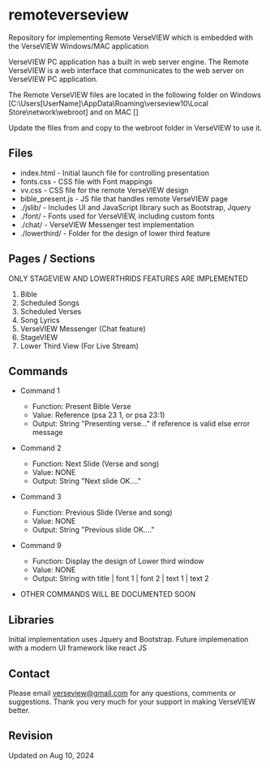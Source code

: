 # remoteverseview
Repository for implementing Remote VerseVIEW which is embedded with the VerseVIEW Windows/MAC application

VerseVIEW PC application has a built in web server engine. The Remote VerseVIEW is a web interface that communicates to the web server on VerseVIEW PC application.


The Remote VerseVIEW files are located in the following folder on Windows [C:\Users\[UserName]\AppData\Roaming\verseview10\Local Store\network\webroot\] and on MAC []

Update the files from and copy to the webroot folder in VerseVIEW to use it.


## Files
- index.html - Initial launch file for controlling presentation
- fonts.css - CSS file with Font mappings
- vv.css - CSS file for the remote VerseVIEW design
- bible_present.js - JS file that handles remote VerseVIEW page
- ./jslib/ - Includes UI and JavaScript library such as Bootstrap, Jquery
- ./font/ - Fonts used for VerseVIEW, including custom fonts
- ./chat/ - VerseVIEW Messenger test implementation
- ./lowerthird/ - Folder for the design of lower third feature


## Pages / Sections
ONLY STAGEVIEW AND LOWERTHRIDS FEATURES ARE IMPLEMENTED
1. Bible
2. Scheduled Songs
3. Scheduled Verses
4. Song Lyrics
5. VerseVIEW Messenger (Chat feature)
6. StageVIEW
7. Lower Third View (For Live Stream)

## Commands
- Command 1
  - Function: Present Bible Verse
  - Value: Reference (psa 23 1, or psa 23:1)
  - Output: String "Presenting verse..." if reference is valid else error message

- Command 2
  - Function: Next Slide (Verse and song)
  - Value: NONE
  - Output: String "Next slide OK...."

- Command 3
  - Function: Previous Slide (Verse and song)
  - Value: NONE
  - Output: String "Previous slide OK...."

- Command 9
  - Function: Display the design of Lower third window
  - Value: NONE
  - Output: String with title | font 1 | font 2 | text 1 | text 2

* OTHER COMMANDS WILL BE DOCUMENTED SOON

## Libraries
Initial implementation uses Jquery and Bootstrap. Future implemenation with a modern UI framework like react JS

## Contact
Please email verseview@gmail.com for any questions, comments or suggestions. Thank you very much for your support in making VerseVIEW better.

## Revision
Updated on Aug 10, 2024